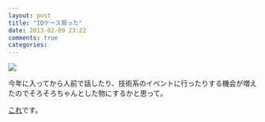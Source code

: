 ```yaml
---
layout: post
title: "IDケース買った"
date: 2013-02-09 23:22
comments: true
categories:
---
```


![](/images/uploads/card-case.jpg")

今年に入ってから人前で話したり、技術系のイベントに行ったりする機会が増えたのでそろそろちゃんとした物にするかと思って。

[これ](http://www.mansaw.net/shop/goods/goods/goods.php?act=Goods&mode=Detail&id=00000119)です。
